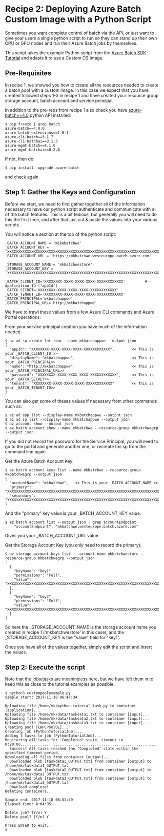 # Recipe 2: Deploying Azure Batch Custom Image with a Python Script

Sometimes you want complete control of batch via the API, or just want to give your users a single python script to run so they can stand up their own CPU or GPU nodes and run their Azure Batch jobs by themselves. 

This script takes the example Python script from the <a href="https://docs.microsoft.com/en-us/azure/batch/batch-python-tutorial">Azure Batch SDK Tutorial</a> and adapts it to use a Custom OS Image. 

## Pre-Requisites

In recipe 1, we showed you how to create all the resources needed to create a batch pool with a custom image. In this case we expect that you have created followed steps 1-3 in recipe 1 and have created your resource group storage account, batch account and service principal. 

In addition to the pre-reqs from recipe 1 also check you have <a href="https://pypi.python.org/pypi/azure-batch">azure-batch==4.0</a> python API installed: 

```
$ pip freeze | grep batch
azure-batch==4.0.0
azure-batch-extensions==1.0.1
azure-cli-batch==3.1.7
azure-cli-batchai==0.1.3
azure-mgmt-batch==4.1.0
azure-mgmt-batchai==0.2.0
```

If not, then do: 

```
$ pip install –upgrade azure-batch 
```

and check again. 


## Step 1: Gather the Keys and Configuration

Before we start, we need to first gather together all of the information necessary to have our python script authenticate and communicate with all of the batch features. This is a bit tedious, but generally you will need to do this the first time, and after that just cut & paste the values into your various scripts. 

You will notice a section at the top of the python script:

```
_BATCH_ACCOUNT_NAME = 'mikebatchwe'
_BATCH_ACCOUNT_KEY = 'XXXXXXXXXXXXXXXXXXXXXXXXXXXXXXXXXXXXXXXXXXXXXXXXXXXXXXXXXXXXXXXXXXXXXXXXXXXXXXXXXXXXXX=='
_BATCH_ACCOUNT_URL = 'https://mkbatchwe.westeurope.batch.azure.com'

_STORAGE_ACCOUNT_NAME = 'mkbatchwestore'
_STORAGE_ACCOUNT_KEY = 'XXXXXXXXXXXXXXXXXXXXXXXXXXXXXXXXXXXXXXXXXXXXXXXXXXXXXXXXXXXXXXXXXXXXXXXXXXXXXXXXXXXXXX=='

_BATCH_CLIENT_ID='XXXXXXXX-XXXX-XXXX-XXXX-XXXXXXXXXXXX'         #-- Application ID ("appId")
_BATCH_SECRET='XXXXXXXX-XXXX-XXXX-XXXX-XXXXXXXXXXXX'
_BATCH_TENANT_ID='XXXXXXXX-XXXX-XXXX-XXXX-XXXXXXXXXXXX'
_BATCH_PRINCIPAL='mkbatchappwe'
_BATCH_PRINCIPAL_URL='http://mkbatchappwe'
```

We have to trawl these values from a few Azure CLI commands and Azure Portal operations: 

From your service principal creation you have much of the information needed. 

```
$ az ad sp create-for-rbac --name mkbatchappwe --output json
{
  "appId": "XXXXXXXX-XXXX-XXXX-XXXX-XXXXXXXXXXXX",        << This is your _BATCH_CLIENT_ID >>
  "displayName": "mkbatchappwe",                          << This is your _BATCH_PRINCIPAL>>
  "name": "http://mkbatchappwe",                          << This is your _BATCH_PRINCIPAL_URL>>
  "password": "XXXXXXXX-XXXX-XXXX-XXXX-XXXXXXXXXXXX",     << This is your _BATCH_SECRET>>
  "tenant": "XXXXXXXX-XXXX-XXXX-XXXX-XXXXXXXXXXXX"        << This is your _BATCH_TENANT_ID>>
}
```

You can also get some of theses values if necessary from other commands such as:
```
$ az ad app list --display-name mkbatchappwe --output json
$ az ad sp list --display-name mkbatchappwe --output json
$ az account show --output json
$ az batch account show --name mkbatchwe --resource-group mkbatchwegrp --output json
```

If you did not record the password for the Service Principal, you will need to go to the portal and generate another one, or recreate the sp from the command line again. 

Get the Azure Batch Account Key: 

```
$ az batch account keys list --name mkbatchwe --resource-group mkbatchwegrp --output json
{ 
  "accountName": "mkbatchwe",   << This is your _BATCH_ACCOUNT_NAME >>
  "primary": "XXXXXXXXXXXXXXXXXXXXXXXXXXXXXXXXXXXXXXXXXXXXXXXXXXXXXXXXXXXXXXXXXXXXXXXXXXXXXXXXXXXXXX==", 
  "secondary": "XXXXXXXXXXXXXXXXXXXXXXXXXXXXXXXXXXXXXXXXXXXXXXXXXXXXXXXXXXXXXXXXXXXXXXXXXXXXXXXXXXXXXX=="
}
```

And the "primary" key value is your _BATCH_ACCOUNT_KEY value. 

```
$ az batch account list --output json | grep accountEndpoint
    "accountEndpoint": "mkbatchwe.westeurope.batch.azure.com"
```

Gives you your _BATCH_ACCOUNT_URL value. 

Get the Storage Account Key (you only need to record the primary): 

```
$ az storage account keys list  --account-name mkbatchwestore --resource-group mkbatchwegrp --output json
[
  {
    "keyName": "key1",
    "permissions": "Full",
    "value": "XXXXXXXXXXXXXXXXXXXXXXXXXXXXXXXXXXXXXXXXXXXXXXXXXXXXXXXXXXXXXXXXXXXXXXXXXXXXXXXXXXXXXX=="
  },
  {
    "keyName": "key2",
    "permissions": "Full",
    "value": "XXXXXXXXXXXXXXXXXXXXXXXXXXXXXXXXXXXXXXXXXXXXXXXXXXXXXXXXXXXXXXXXXXXXXXXXXXXXXXXXXXXXXX=="
  }
]
```

So here the _STORAGE_ACCOUNT_NAME is the storage account name you created in recipe 1 ('mkbatchwestore' in this case), and the _STORAGE_ACCOUNT_KEY is the "value" field for "key1". 

Once you have all of the values together, simply edit the script and insert the values. 

## Step 2: Execute the script

Note that the jobs/tasks are meaningless here, but we have left them in to keep this as close to the tutorial examples as possible. 

```
$ python3 custompoolexample.py
Sample start: 2017-11-18 06:47:34

Uploading file /home/mk/python_tutorial_task.py to container [application]...
Uploading file /home/mk/data/taskdata1.txt to container [input]...
Uploading file /home/mk/data/taskdata2.txt to container [input]...
Uploading file /home/mk/data/taskdata3.txt to container [input]...
Creating pool [CHPCPool01]...
Creating job [PythonTutorialJob]...
Adding 3 tasks to job [PythonTutorialJob]...
Monitoring all tasks for 'Completed' state, timeout in 0:20:00......................................................................................................................................................................................................................
  Success! All tasks reached the 'Completed' state within the specified timeout period.
Downloading all files from container [output]...
  Downloaded blob [taskdata1_OUTPUT.txt] from container [output] to /home/mk/taskdata1_OUTPUT.txt
  Downloaded blob [taskdata2_OUTPUT.txt] from container [output] to /home/mk/taskdata2_OUTPUT.txt
  Downloaded blob [taskdata3_OUTPUT.txt] from container [output] to /home/mk/taskdata3_OUTPUT.txt
  Download complete!
Deleting containers...

Sample end: 2017-11-18 06:51:39
Elapsed time: 0:04:05

Delete job? [Y/n] Y
Delete pool? [Y/n] Y

Press ENTER to exit...
$
```
